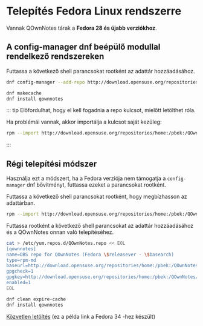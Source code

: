 # Telepítés Fedora Linux rendszerre

Vannak QOwnNotes tárak a **Fedora 28 és újabb verziókhoz**.

## A config-manager dnf beépülő modullal rendelkező rendszereken

Futtassa a következő shell parancsokat rootként az adattár hozzáadásához.

```bash
dnf config-manager --add-repo http://download.opensuse.org/repositories/home:/pbek:/QOwnNotes/Fedora_\$releasever/

dnf makecache
dnf install qownnotes
```

::: tip
Előfordulhat, hogy el kell fogadnia a repo kulcsot, mielőtt letölthet róla.

Ha problémái vannak, akkor importálja a kulcsot saját kezüleg:

```bash
rpm --import http://download.opensuse.org/repositories/home:/pbek:/QOwnNotes/Fedora_34/repodata/repomd.xml.key
```
:::

## Régi telepítési módszer

Használja ezt a módszert, ha a Fedora verziója nem támogatja a `config-manager` dnf bővítményt, futtassa ezeket a parancsokat rootként.

Futtassa a következő shell parancsokat rootként, hogy megbízhasson az adattárban.

```bash
rpm --import http://download.opensuse.org/repositories/home:/pbek:/QOwnNotes/Fedora_34/repodata/repomd.xml.key
```

Futtassa rootként a következő shell parancsokat az adattár hozzáadásához és a QOwnNotes onnan való telepítéséhez.

```bash
cat > /etc/yum.repos.d/QOwnNotes.repo << EOL
[qownnotes]
name=OBS repo for QOwnNotes (Fedora \$releasever - \$basearch)
type=rpm-md
baseurl=http://download.opensuse.org/repositories/home:/pbek:/QOwnNotes/Fedora_\$releasever/
gpgcheck=1
gpgkey=http://download.opensuse.org/repositories/home:/pbek:/QOwnNotes/Fedora_\$releasever/repodata/repomd.xml.key
enabled=1
EOL

dnf clean expire-cache
dnf install qownnotes
```

[Közvetlen letöltés](https://download.opensuse.org/repositories/home:/pbek:/QOwnNotes/Fedora_34) (ez a példa link a Fedora 34 -hez készült)
